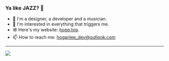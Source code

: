 ### Ya like JAZZ? 🎷

<!--
**h0gan1ee/h0gan1ee** is a ✨ _special_ ✨ repository because its `README.md` (this file) appears on your GitHub profile.

Here are some ideas to get you started:

- 🔭 I’m currently working on ...
- 🌱 I’m currently learning ...
- 👯 I’m looking to collaborate on ...
- 🤔 I’m looking for help with ...
- 💬 Ask me about ...
- 📫 How to reach me: ...
- 😄 Pronouns: ...
- ⚡ Fun fact: ...
-->

- 🦄 I'm a designer, a developer and a musician.
- 🌟 I'm interested in everything that triggers me.
- 🕸 Here's my website: [hopp.top](https://hopp.top).
- 📫 How to reach me: hoganlee_dev@outlook.com

---

![](http://the-tech.mit.edu/Projects/Macmade/macmade-wht.gif)
